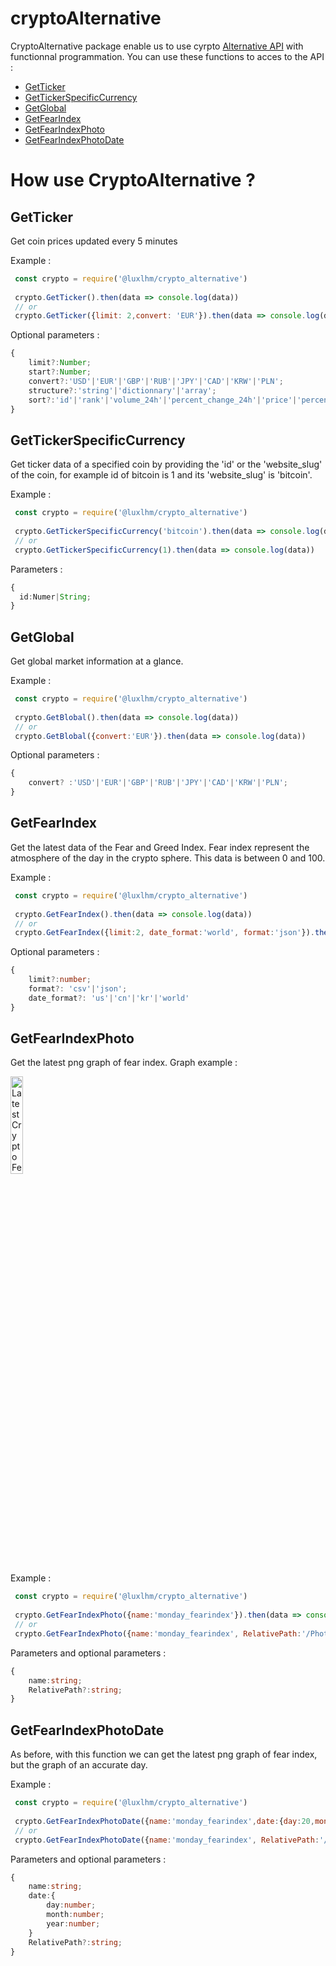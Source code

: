 ﻿# cryptoAlternative
CryptoAlternative package enable us to use cyrpto [Alternative API](https://alternative.me/) with functionnal programmation.
You can use these functions to acces to the API :
- [GetTicker](#getticker)
- [GetTickerSpecificCurrency](#gettickerspecificcurrency)
- [GetGlobal](#getglobal)
- [GetFearIndex](#getfearindex)
- [GetFearIndexPhoto](#getfearindexphoto)
- [GetFearIndexPhotoDate](#getfearindexphotodate)

# How use CryptoAlternative ?

## GetTicker

Get coin prices updated every 5 minutes

Example : 
```js
 const crypto = require('@luxlhm/crypto_alternative')
 
 crypto.GetTicker().then(data => console.log(data))
 // or
 crypto.GetTicker({limit: 2,convert: 'EUR'}).then(data => console.log(data))
```
Optional parameters :
```ts
{
    limit?:Number;
    start?:Number;
    convert?:'USD'|'EUR'|'GBP'|'RUB'|'JPY'|'CAD'|'KRW'|'PLN';
    structure?:'string'|'dictionnary'|'array';
    sort?:'id'|'rank'|'volume_24h'|'percent_change_24h'|'price'|'percent_change_1h'|'percent_change_1h'|'percent_change_7d'|'circulating_supply'|'name';
}
```

## GetTickerSpecificCurrency

Get ticker data of a specified coin by providing the 'id' or the 'website_slug' of the coin, for example id of bitcoin is 1 and its 'website_slug' is  'bitcoin'.

Example : 
```js
 const crypto = require('@luxlhm/crypto_alternative')
  
 crypto.GetTickerSpecificCurrency('bitcoin').then(data => console.log(data))
 // or 
 crypto.GetTickerSpecificCurrency(1).then(data => console.log(data)) 
```
Parameters :
```ts
{
  id:Numer|String;
}
```
## GetGlobal

Get global market information at a glance.

Example : 
```js
 const crypto = require('@luxlhm/crypto_alternative')
  
 crypto.GetBlobal().then(data => console.log(data))
 // or 
 crypto.GetBlobal({convert:'EUR'}).then(data => console.log(data)) 
```
Optional parameters :
```ts
{
    convert? :'USD'|'EUR'|'GBP'|'RUB'|'JPY'|'CAD'|'KRW'|'PLN';
}
```

## GetFearIndex

Get the latest data of the Fear and Greed Index. Fear index represent the atmosphere of the day in the crypto sphere. This data is between 0 and 100. 

Example : 
```js
 const crypto = require('@luxlhm/crypto_alternative')
 
 crypto.GetFearIndex().then(data => console.log(data))
 // or
 crypto.GetFearIndex({limit:2, date_format:'world', format:'json'}).then(data => console.log(data)) 
```
Optional parameters :
```ts
{
    limit?:number;
    format?: 'csv'|'json';
    date_format?: 'us'|'cn'|'kr'|'world'
}
```
## GetFearIndexPhoto

Get the latest png graph of fear index.
Graph example : 

<img src="https://alternative.me/crypto/fear-and-greed-index.png" alt="Latest Crypto Fear & Greed Index" width="20%" />

Example : 
```js
 const crypto = require('@luxlhm/crypto_alternative')
  
 crypto.GetFearIndexPhoto({name:'monday_fearindex'}).then(data => console.log(data))
 // or
 crypto.GetFearIndexPhoto({name:'monday_fearindex', RelativePath:'/PhotoDist'}).then(data => console.log(data))
```
Parameters and optional parameters :
```ts
{
    name:string;
    RelativePath?:string;
}
```
## GetFearIndexPhotoDate

As before, with this function we can get the latest png graph of fear index, but the graph of an accurate day.

Example : 
```js
 const crypto = require('@luxlhm/crypto_alternative')
  
 crypto.GetFearIndexPhotoDate({name:'monday_fearindex',date:{day:20,month:3, year:2021}}).then(data => console.log(data))
 // or
 crypto.GetFearIndexPhotoDate({name:'monday_fearindex', RelativePath:'/PhotoDist', date:{day:20,month:3, year:2021}}).then(data => console.log(data)) 
```
Parameters and optional parameters :
```ts
{
    name:string;
    date:{
        day:number;
        month:number;
        year:number;
    }
    RelativePath?:string;
}
```
